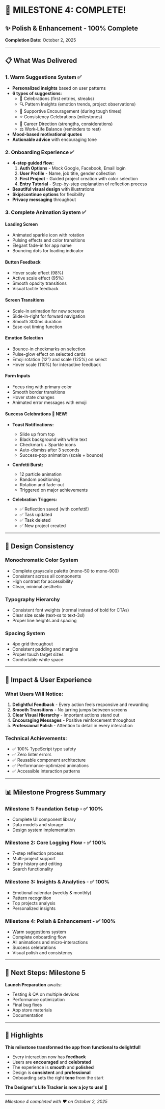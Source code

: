 # 🎉 MILESTONE 4: COMPLETE!

## ✨ Polish & Enhancement - 100% Complete

**Completion Date:** October 2, 2025

---

## 📋 What Was Delivered

### 1. **Warm Suggestions System** ✅
- **Personalized insights** based on user patterns
- **6 types of suggestions:**
  - 🎉 Celebrations (first entries, streaks)
  - 🔍 Pattern Insights (emotion trends, project observations)
  - 💪 Supportive Encouragement (during tough times)
  - ⭐ Consistency Celebrations (milestones)
  - 🎯 Career Direction (strengths, considerations)
  - ⚖️ Work-Life Balance (reminders to rest)
- **Mood-based motivational quotes**
- **Actionable advice** with encouraging tone

### 2. **Onboarding Experience** ✅
- **4-step guided flow:**
  1. **Auth Options** - Mock Google, Facebook, Email login
  2. **User Profile** - Name, job title, gender collection
  3. **First Project** - Guided project creation with color selection
  4. **Entry Tutorial** - Step-by-step explanation of reflection process
- **Beautiful visual design** with illustrations
- **Skip/continue options** for flexibility
- **Privacy messaging** throughout

### 3. **Complete Animation System** ✅

#### Loading Screen
- Animated sparkle icon with rotation
- Pulsing effects and color transitions
- Elegant fade-in for app name
- Bouncing dots for loading indicator

#### Button Feedback
- Hover scale effect (98%)
- Active scale effect (95%)
- Smooth opacity transitions
- Visual tactile feedback

#### Screen Transitions
- Scale-in animation for new screens
- Slide-in-right for forward navigation
- Smooth 300ms duration
- Ease-out timing function

#### Emotion Selection
- Bounce-in checkmarks on selection
- Pulse-glow effect on selected cards
- Emoji rotation (12°) and scale (125%) on select
- Hover scale (110%) for interactive feedback

#### Form Inputs
- Focus ring with primary color
- Smooth border transitions
- Hover state changes
- Animated error messages with emoji

#### **Success Celebrations** 🎊 NEW!
- **Toast Notifications:**
  - Slide up from top
  - Black background with white text
  - Checkmark + Sparkle icons
  - Auto-dismiss after 3 seconds
  - Success-pop animation (scale + bounce)
  
- **Confetti Burst:**
  - 12 particle animation
  - Random positioning
  - Rotation and fade-out
  - Triggered on major achievements
  
- **Celebration Triggers:**
  - ✅ Reflection saved (with confetti!)
  - ✅ Task updated
  - ✅ Task deleted
  - ✅ New project created

---

## 🎨 Design Consistency

### Monochromatic Color System
- Complete grayscale palette (mono-50 to mono-900)
- Consistent across all components
- High contrast for accessibility
- Clean, minimal aesthetic

### Typography Hierarchy
- Consistent font weights (normal instead of bold for CTAs)
- Clear size scale (text-xs to text-3xl)
- Proper line heights and spacing

### Spacing System
- 4px grid throughout
- Consistent padding and margins
- Proper touch target sizes
- Comfortable white space

---

## 🚀 Impact & User Experience

### What Users Will Notice:
1. **Delightful Feedback** - Every action feels responsive and rewarding
2. **Smooth Transitions** - No jarring jumps between screens
3. **Clear Visual Hierarchy** - Important actions stand out
4. **Encouraging Messages** - Positive reinforcement throughout
5. **Professional Polish** - Attention to detail in every interaction

### Technical Achievements:
- ✅ 100% TypeScript type safety
- ✅ Zero linter errors
- ✅ Reusable component architecture
- ✅ Performance-optimized animations
- ✅ Accessible interaction patterns

---

## 📊 Milestone Progress Summary

### Milestone 1: Foundation Setup - ✅ 100%
- Complete UI component library
- Data models and storage
- Design system implementation

### Milestone 2: Core Logging Flow - ✅ 100%
- 7-step reflection process
- Multi-project support
- Entry history and editing
- Search functionality

### Milestone 3: Insights & Analytics - ✅ 100%
- Emotional calendar (weekly & monthly)
- Pattern recognition
- Top projects analysis
- Personalized insights

### Milestone 4: Polish & Enhancement - ✅ 100%
- Warm suggestions system
- Complete onboarding flow
- All animations and micro-interactions
- Success celebrations
- Visual polish and consistency

---

## 🎯 Next Steps: Milestone 5

**Launch Preparation** awaits:
- Testing & QA on multiple devices
- Performance optimization
- Final bug fixes
- App store materials
- Documentation

---

## 🌟 Highlights

**This milestone transformed the app from functional to delightful!**

- Every interaction now has **feedback**
- Users are **encouraged** and **celebrated**
- The experience is **smooth** and **polished**
- Design is **consistent** and **professional**
- Onboarding sets the right **tone** from the start

**The Designer's Life Tracker is now a joy to use! 🎉**

---

*Milestone 4 completed with ❤️ on October 2, 2025*

